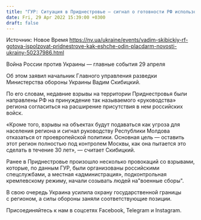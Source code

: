 ```yaml
---
title: "ГУР: Ситуация в Приднестровье — сигнал о готовности РФ использовать его как дополнительный плацдарм"
date: Fri, 29 Apr 2022 15:39:00 +0300
draft: false
---
```

Источник: Новое Время https://nv.ua/ukraine/events/vadim-skibickiy-rf-gotova-ispolzovat-pridnestrove-kak-eshche-odin-placdarm-novosti-ukrainy-50237986.html


Война России против Украины — главные события 29 апреля

 Об этом заявил начальник Главного управления разведки Министерства обороны Украины Вадим Скибицкий.

По его словам, недавние взрывы на территории Приднестровья были направлены РФ на принуждение так называемого «руководства» региона согласиться на расширение присутствия в нем российских войск.

«Кроме того, взрывы на объектах будут подаваться как угроза для населения региона и сигнал руководству Республики Молдова отказаться от проевропейской политики. Основная цель — оставить этот регион полностью под контролем Москвы, как она пытается это сделать в течение 30 лет», — считает Скибицкий.

Ранее в Приднестровье произошло несколько провокаций со взрывами, которые, по данным ГУР, были организованы российскими спецслужбами, а местная «администрация», подконтрольная кремлевскому режиму, начали созывать людей на"военные сборы".

В свою очередь Украина усилила охрану государственной границы с регионом, а силы обороны заняли соответствующие позиции.

Присоединяйтесь к нам в соцсетях Facebook, Telegram и Instagram.
